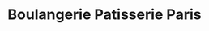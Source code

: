 ---
title: "Boulangerie Patisserie Paris"
url: /luche-pringe/boulangerie-patisserie-paris/
shop: Bäckerei
---